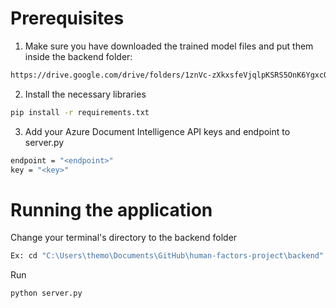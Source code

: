 # Prerequisites
1) Make sure you have downloaded the trained model files and put them inside the backend folder:
```bash
https://drive.google.com/drive/folders/1znVc-zXkxsfeVjqlpKSRS5OnK6YgxcOO?usp=drive_link
```
2) Install the necessary libraries
```bash
pip install -r requirements.txt
```

3) Add your Azure Document Intelligence API keys and endpoint to server.py
```bash
endpoint = "<endpoint>"
key = "<key>"
````

# Running the application
Change your terminal's directory to the backend folder
```bash
Ex: cd "C:\Users\themo\Documents\GitHub\human-factors-project\backend"
```
Run
```bash
python server.py
```